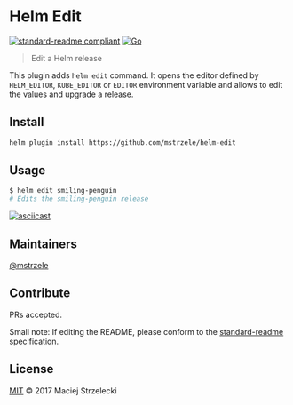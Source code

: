 # Helm Edit

[![standard-readme compliant](https://img.shields.io/badge/standard--readme-OK-green.svg?style=flat-square)](https://github.com/RichardLitt/standard-readme)
[![Go](https://github.com/mstrzele/helm-edit/actions/workflows/go.yml/badge.svg)](https://github.com/mstrzele/helm-edit/actions/workflows/go.yml)

> Edit a Helm release

This plugin adds `helm edit` command. It opens the editor defined by
`HELM_EDITOR`, `KUBE_EDITOR` or `EDITOR` environment variable and allows to edit
the values and upgrade a release.

## Install

```bash
helm plugin install https://github.com/mstrzele/helm-edit
```

## Usage

```bash
$ helm edit smiling-penguin
# Edits the smiling-penguin release
```

[![asciicast](https://asciinema.org/a/131663.png)](https://asciinema.org/a/131663)

## Maintainers

[@mstrzele](https://github.com/mstrzele)

## Contribute

PRs accepted.

Small note: If editing the README, please conform to the
[standard-readme](https://github.com/RichardLitt/standard-readme) specification.

## License

[MIT](LICENSE) © 2017 Maciej Strzelecki
